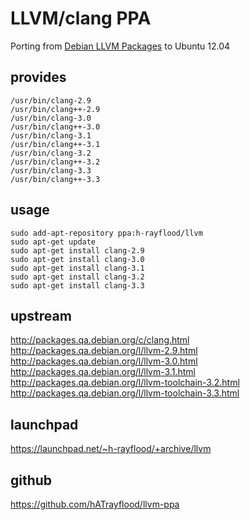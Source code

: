 LLVM/clang PPA
==============

Porting from [Debian LLVM Packages](http://qa.debian.org/developer.php?login=pkg-llvm-team@lists.alioth.debian.org) to Ubuntu 12.04

provides
--------
    /usr/bin/clang-2.9
    /usr/bin/clang++-2.9
    /usr/bin/clang-3.0
    /usr/bin/clang++-3.0
    /usr/bin/clang-3.1
    /usr/bin/clang++-3.1
    /usr/bin/clang-3.2
    /usr/bin/clang++-3.2
    /usr/bin/clang-3.3
    /usr/bin/clang++-3.3

usage
-----
    sudo add-apt-repository ppa:h-rayflood/llvm
    sudo apt-get update
    sudo apt-get install clang-2.9
    sudo apt-get install clang-3.0
    sudo apt-get install clang-3.1
    sudo apt-get install clang-3.2
    sudo apt-get install clang-3.3

upstream
--------
http://packages.qa.debian.org/c/clang.html  
http://packages.qa.debian.org/l/llvm-2.9.html  
http://packages.qa.debian.org/l/llvm-3.0.html  
http://packages.qa.debian.org/l/llvm-3.1.html  
http://packages.qa.debian.org/l/llvm-toolchain-3.2.html
http://packages.qa.debian.org/l/llvm-toolchain-3.3.html

launchpad
---------
https://launchpad.net/~h-rayflood/+archive/llvm

github
------
https://github.com/hATrayflood/llvm-ppa

